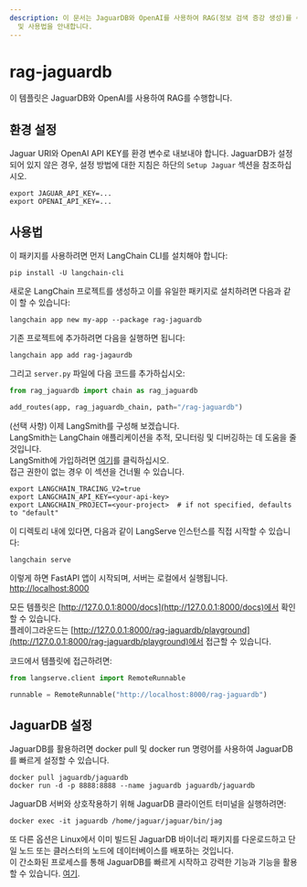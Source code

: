 ```yaml
---
description: 이 문서는 JaguarDB와 OpenAI를 사용하여 RAG(정보 검색 증강 생성)를 수행하는 템플릿을 제공합니다. 환경 설정
  및 사용법을 안내합니다.
---
```


# rag-jaguardb

이 템플릿은 JaguarDB와 OpenAI를 사용하여 RAG를 수행합니다.

## 환경 설정

Jaguar URI와 OpenAI API KEY를 환경 변수로 내보내야 합니다. 
JaguarDB가 설정되어 있지 않은 경우, 설정 방법에 대한 지침은 하단의 `Setup Jaguar` 섹션을 참조하십시오.

```shell
export JAGUAR_API_KEY=...
export OPENAI_API_KEY=...
```


## 사용법

이 패키지를 사용하려면 먼저 LangChain CLI를 설치해야 합니다:

```shell
pip install -U langchain-cli
```


새로운 LangChain 프로젝트를 생성하고 이를 유일한 패키지로 설치하려면 다음과 같이 할 수 있습니다:

```shell
langchain app new my-app --package rag-jaguardb
```


기존 프로젝트에 추가하려면 다음을 실행하면 됩니다:

```shell
langchain app add rag-jagaurdb
```


그리고 `server.py` 파일에 다음 코드를 추가하십시오:
```python
from rag_jaguardb import chain as rag_jaguardb

add_routes(app, rag_jaguardb_chain, path="/rag-jaguardb")
```


(선택 사항) 이제 LangSmith를 구성해 보겠습니다.  
LangSmith는 LangChain 애플리케이션을 추적, 모니터링 및 디버깅하는 데 도움을 줄 것입니다.  
LangSmith에 가입하려면 [여기](https://smith.langchain.com/)를 클릭하십시오.  
접근 권한이 없는 경우 이 섹션을 건너뛸 수 있습니다.

```shell
export LANGCHAIN_TRACING_V2=true
export LANGCHAIN_API_KEY=<your-api-key>
export LANGCHAIN_PROJECT=<your-project>  # if not specified, defaults to "default"
```


이 디렉토리 내에 있다면, 다음과 같이 LangServe 인스턴스를 직접 시작할 수 있습니다:

```shell
langchain serve
```


이렇게 하면 FastAPI 앱이 시작되며, 서버는 로컬에서 실행됩니다.
[http://localhost:8000](http://localhost:8000)

모든 템플릿은 [http://127.0.0.1:8000/docs](http://127.0.0.1:8000/docs)에서 확인할 수 있습니다.  
플레이그라운드는 [http://127.0.0.1:8000/rag-jaguardb/playground](http://127.0.0.1:8000/rag-jaguardb/playground)에서 접근할 수 있습니다.  

코드에서 템플릿에 접근하려면:

```python
from langserve.client import RemoteRunnable

runnable = RemoteRunnable("http://localhost:8000/rag-jaguardb")
```


## JaguarDB 설정

JaguarDB를 활용하려면 docker pull 및 docker run 명령어를 사용하여 JaguarDB를 빠르게 설정할 수 있습니다.

```shell
docker pull jaguardb/jaguardb 
docker run -d -p 8888:8888 --name jaguardb jaguardb/jaguardb
```


JaguarDB 서버와 상호작용하기 위해 JaguarDB 클라이언트 터미널을 실행하려면:

```shell
docker exec -it jaguardb /home/jaguar/jaguar/bin/jag
```


또 다른 옵션은 Linux에서 이미 빌드된 JaguarDB 바이너리 패키지를 다운로드하고 단일 노드 또는 클러스터의 노드에 데이터베이스를 배포하는 것입니다.  
이 간소화된 프로세스를 통해 JaguarDB를 빠르게 시작하고 강력한 기능과 기능을 활용할 수 있습니다. [여기](http://www.jaguardb.com/download.html).